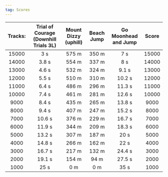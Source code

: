 ```yaml
---
tag: Scores
---
```

Tracks: | Trial of Courage (Downhill Trials 3L) | Mount Dizzy (uphill) | Beach Jump | Go Moonhead and Jump | Score  
:--: | :--: | :--: | :--: | :--:  | :--:   
15000 | 3 s | 575 m | 350 m | 7 s | 15000  
14000 | 3.8 s | 554 m | 337 m | 8 s | 14000  
13000 | 4.6 s | 532 m | 324 m | 9.1 s | 13000  
12000 | 5.5 s | 510 m | 310 m | 10.2 s | 12000  
11000 | 6.4 s | 486 m | 296 m | 11.3 s | 11000  
10000 | 7.4 s | 461 m | 281 m | 12.6 s | 10000  
9000 | 8.4 s | 435 m | 265 m | 13.8 s | 9000  
8000 | 9.4 s | 407 m | 247 m | 15.2 s | 8000  
7000 | 10.6 s | 376 m | 229 m | 16.7 s | 7000  
6000 | 11.9 s | 344 m | 209 m | 18.3 s | 6000  
5000 | 13.2 s | 307 m | 187 m | 20 s | 5000  
4000 | 14.8 s | 266 m | 162 m | 22 s | 4000  
3000 | 16.7 s | 217 m | 132 m | 24.4 s | 3000  
2000 | 19.1 s | 154 m | 94 m | 27.5 s | 2000  
1000 | 25 s | 0 m | 0 m | 35 s | 1000  
